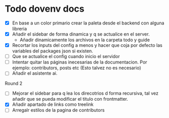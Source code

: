 # Todo dovenv docs

- [x] En base a un color primario crear la paleta desde el backend con alguna libreria
- [x] Añadir el sidebar de forma dinamica y q se actualice en el server.
  - Añadir dinamicamente los archivos en la carpeta todo y guide
- [x] Recortar los inputs del config a menos y hacer que coja por defecto las variables del packages json si existen.
- [ ] Que se actualice el config cuando inicio el servidor
- [ ] Intentar quitar las páginas inecesarias de la documentacion. Por ejemplo: contributors, posts etc (Esto talvez no es necesario)
- [ ] Añadir el asistente ai.

Round 2

- [ ] Mejorar el sidebar para q lea los direcotrios d forma recursiva, tal vez añadir que se pueda modificar el titulo con frontmatter.
- [x] Añadir apartado de links como treelink
- [ ] Arregalr estilos de la pagina de contributors
